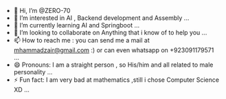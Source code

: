 - 👋 Hi, I’m @ZERO-70
- 👀 I’m interested in AI , Backend development and Assembly ...
- 🌱 I’m currently learning AI and Springboot ...
- 💞️ I’m looking to collaborate on Anything that i know of to help you ...
- 📫 How to reach me : you can send me a mail at mhammadzair@gmail.com :) or can even whatsapp on +923091179571 ...
- 😄 Pronouns: I am a straight person , so His/him and all related to male personality ...
- ⚡ Fun fact: I am very bad at mathematics ,still i chose Computer Science XD ...

<!---
ZERO-70/ZERO-70 is a ✨ special ✨ repository because its `README.md` (this file) appears on your GitHub profile.
You can click the Preview link to take a look at your changes.
--->
